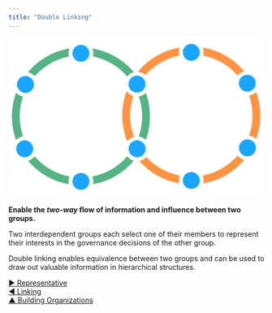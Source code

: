 ```yaml
---
title: "Double Linking"
---
```



![right,fit](img/structural-patterns/double-link.png)

**Enable the _two-way_ flow of information and influence between two groups.**

Two interdependent groups each select one of their members to represent their interests in the governance decisions of the other group.

Double linking enables equivalence between two groups and can be used to draw out valuable information in hierarchical structures.


[&#9654; Representative](representative.html)<br/>[&#9664; Linking](linking.html)<br/>[&#9650; Building Organizations](building-organizations.html)

